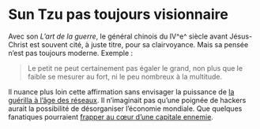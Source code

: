 # Sun Tzu pas toujours visionnaire

Avec son *L’art de la guerre*, le général chinois du IV^e^ siècle avant Jésus-Christ est souvent cité, à juste titre, pour sa clairvoyance. Mais sa pensée n’est pas toujours moderne. Exemple :

> Le petit ne peut certainement pas égaler le grand, non plus que le faible se mesurer au fort, ni le peu nombreux à la multitude.

Il nuance plus loin cette affirmation sans envisager la puissance de [la guérilla à l’âge des réseaux](https://tcrouzet.com/2008/03/30/la-premiere-puissance-mondiale-c%e2%80%99est-la-guerilla/). Il n’imaginait pas qu’une poignée de hackers aurait la possibilité de désorganiser l’économie mondiale. Que quelques fanatiques pourraient [frapper au cœur d’une capitale ennemie](https://tcrouzet.com/2008/04/07/a-chacun-son-911/).